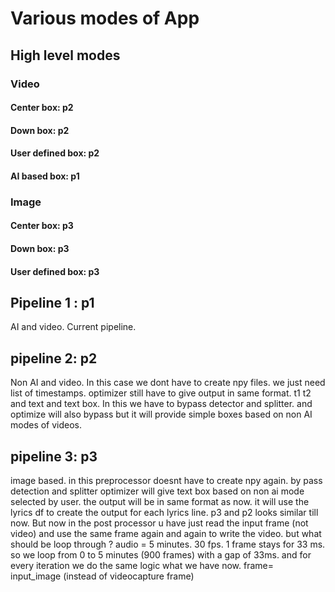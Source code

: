 # Various modes of App

## High level modes

### Video
#### Center box: p2
#### Down box: p2
#### User defined box: p2
#### AI based box: p1

### Image
#### Center box: p3
#### Down box: p3
#### User defined box: p3

## Pipeline 1 : p1

AI and video. Current pipeline.

## pipeline 2: p2

Non AI and video. 
In this case we dont have to create npy files. we just need list of timestamps.
optimizer still have to give output in same format. t1 t2 and text and text box.
In this we have to bypass detector and splitter.
and optimize will also bypass but it will provide simple boxes based on 
non AI modes of videos.

## pipeline 3: p3

image based. in this preprocessor doesnt have to create npy again. 
by pass detection and splitter
optimizer will give text box based on non ai mode selected by user. the output will be 
in same format as now. it will use the lyrics df to create the output for each lyrics line.
p3 and p2 looks similar till now.
But now in the post processor u have just read the input frame (not video) and use the same frame again and again
to write the video. but what should be loop through ? audio = 5 minutes. 30 fps. 1 frame stays for
33 ms. so we loop from 0 to 5 minutes (900 frames) with a gap of 33ms. and for every iteration we do the same logic
what we have now. frame= input_image (instead of videocapture frame)




